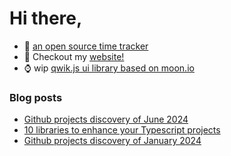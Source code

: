 # Hi there,

- 🔭 [an open source time tracker](https://github.com/emilien-jegou/o324)
- 📝 Checkout my [website!](https://emje.dev)
- ⌚ wip [qwik.js ui library based on moon.io](https://ui.onwo.cloud)
### Blog posts

<!-- BLOG-POST-LIST:START -->
- [Github projects discovery of June 2024](https://emje.dev/blog/github-discovery-jun-2024)
- [10 libraries to enhance your Typescript projects](https://emje.dev/blog/10-libraries-to-enhance-your-typescript-projects)
- [Github projects discovery of January 2024](https://emje.dev/blog/github-discovery-jan-2024)
<!-- BLOG-POST-LIST:END -->
